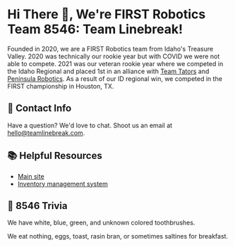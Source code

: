 # Hi There 👋, We're FIRST Robotics Team 8546: Team Linebreak!

Founded in 2020, we are a FIRST Robotics team from Idaho's Treasure Valley. 2020 was technically our rookie year but with COVID we were not able to compete. 2021 was our veteran rookie year where we competed in the Idaho Regional and placed 1st in an alliance with [Team Tators](https://www.teamtators.org) and [Peninsula Robotics](https://www.team6036.com). As a result of our ID regional win, we competed in the FIRST championship in Houston, TX.

## 📇 Contact Info

Have a question? We'd love to chat. Shoot us an email at [hello@teamlinebreak.com](hello@teamlinebreak.com).

## 📚 Helpful Resources

+ [Main site](https://teamlinebreak.com)
+ [Inventory management system](https://inventory.teamlinebreak.com)

## 🍿 8546 Trivia

We have white, blue, green, and unknown colored toothbrushes.

We eat nothing, eggs, toast, rasin bran, or sometimes saltines for breakfast.


<!--

**Here are some ideas to get you started:**

🙋‍♀️ A short introduction - what is your organization all about?
🌈 Contribution guidelines - how can the community get involved?
👩‍💻 Useful resources - where can the community find your docs? Is there anything else the community should know?
🍿 Fun fact - what does your team eat for breakfast?
🧙 Remember, you can do mighty things with the power of [Markdown](https://docs.github.com/github/writing-on-github/getting-started-with-writing-and-formatting-on-github/basic-writing-and-formatting-syntax)
-->

